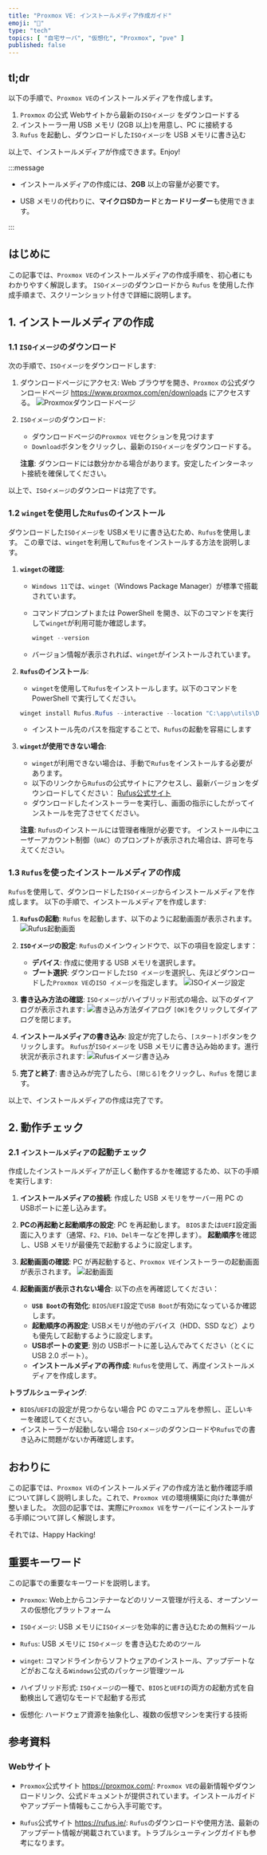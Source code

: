 ```yaml
---
title: "Proxmox VE: インストールメディア作成ガイド"
emoji: "🏪"
type: "tech"
topics: [ "自宅サーバ", "仮想化", "Proxmox", "pve" ]
published: false
---
```


## tl;dr

以下の手順で、`Proxmox VE`のインストールメディアを作成します。

1. `Proxmox` の公式 Webサイトから最新の`ISOイメージ` をダウンロードする
2. インストーラー用 USB メモリ (2GB 以上)を用意し、PC に接続する
3. `Rufus` を起動し、ダウンロードした`ISOイメージ`を USB メモリに書き込む

以上で、インストールメディアが作成できます。Enjoy!

:::message

- インストールメディアの作成には、**2GB** 以上の容量が必要です。

- USB メモリの代わりに、**マイクロSDカード**と**カードリーダー**も使用できます。

:::

## はじめに

この記事では、`Proxmox VE`のインストールメディアの作成手順を、初心者にもわかりやすく解説します。
`ISOイメージ`のダウンロードから `Rufus` を使用した作成手順まで、スクリーンショット付きで詳細に説明します。

## 1. インストールメディアの作成

### 1.1 `ISOイメージ`のダウンロード

次の手順で、`ISOイメージ`をダウンロードします:

1. ダウンロードページにアクセス:
   Web ブラウザを開き、`Proxmox` の公式ダウンロードページ <https://www.proxmox.com/en/downloads> にアクセスする。
   ![`Proxmox`ダウンロードページ](/images/articles/proxmox-setup/ss-proxmox-download.png)

2. `ISOイメージ`のダウンロード:
   - ダウンロードページの`Proxmox VE`セクションを見つけます
   - `Download`ボタンをクリックし、最新の`ISOイメージ`をダウンロードする。

   **注意**:
   ダウンロードには数分かかる場合があります。安定したインターネット接続を確保してください。

以上で、`ISOイメージ`のダウンロードは完了です。

### 1.2 `winget`を使用した`Rufus`のインストール

ダウンロードした`ISOイメージ`を USBメモリに書き込むため、`Rufus`を使用します。
この章では、`winget`を利用して`Rufus`をインストールする方法を説明します。

1. **`winget`の確認**:
   - `Windows 11`では、`winget`（Windows Package Manager）が標準で搭載されています。
   - コマンドプロンプトまたは PowerShell を開き、以下のコマンドを実行して`winget`が利用可能か確認します。

     ```powershell
     winget --version
     ```

   - バージョン情報が表示されれば、`winget`がインストールされています。

2. **`Rufus`のインストール**:
   - `winget`を使用して`Rufus`をインストールします。以下のコマンドを PowerShell で実行してください。

   ```powershell
   winget install Rufus.Rufus --interactive --location "C:\app\utils\DiskUtils\rufus\"
   ```

   - インストール先のパスを指定することで、`Rufus`の起動を容易にします

3. **`winget`が使用できない場合**:
   - `winget`が利用できない場合は、手動で`Rufus`をインストールする必要があります。
   - 以下のリンクから`Rufus`の公式サイトにアクセスし、最新バージョンをダウンロードしてください：
     [Rufus公式サイト](https://rufus.ie/)
   - ダウンロードしたインストーラーを実行し、画面の指示にしたがってインストールを完了させてください。

   **注意**:
   `Rufus`のインストールには管理者権限が必要です。
   インストール中にユーザーアカウント制御（`UAC`）のプロンプトが表示された場合は、許可を与えてください。

### 1.3 `Rufus`を使ったインストールメディアの作成

`Rufus`を使用して、ダウンロードした`ISOイメージ`からインストールメディアを作成します。
以下の手順で、インストールメディアを作成します:

1. **`Rufus`の起動**:
   `Rufus` を起動します、以下のように起動画面が表示されます。
   ![`Rufus`起動画面](/images/articles/proxmox-setup/ss-rufus-start.png)

2. **`ISOイメージ`の設定**:
   `Rufus`のメインウィンドウで、以下の項目を設定します：

   - **デバイス**: 作成に使用する USB メモリを選択します。
   - **ブート選択**: ダウンロードした`ISO イメージ`を選択し、先ほどダウンロードした`Proxmox VE`の`ISO イメージ`を指定します。
   ![`ISOイメージ`設定](/images/articles/proxmox-setup/ss-rufus-isoset.png)

3. **書き込み方法の確認**:
   `ISOイメージ`がハイブリッド形式の場合、以下のダイアログが表示されます:
   ![書き込み方法ダイアログ](/images/articles/proxmox-setup/ss-rufus-dialog1.png)
   `[OK]`をクリックしてダイアログを閉じます。

4. **インストールメディアの書き込み**:
   設定が完了したら、`[スタート]`ボタンをクリックします。
   `Rufus`が`ISOイメージ`を USB メモリに書き込み始めます。進行状況が表示されます:
   ![`Rufus`イメージ書き込み](/images/articles/proxmox-setup/ss-rufus-writing.png)

5. **完了と終了**:
   書き込みが完了したら、`[閉じる]`をクリックし、`Rufus` を閉じます。

以上で、インストールメディアの作成は完了です。

## 2. 動作チェック

### 2.1 `インストールメディア`の起動チェック

作成したインストールメディアが正しく動作するかを確認するため、以下の手順を実行します:

1. **インストールメディアの接続**:
   作成した USB メモリをサーバー用 PC の USBポートに差し込みます。

2. **PCの再起動と起動順序の設定**:
  PC を再起動します。
  `BIOS`または`UEFI`設定画面に入ります（通常、`F2`、`F10`、`Del`キーなどを押します）。
  **起動順序**を確認し、USB メモリが最優先で起動するように設定します。

3. **起動画面の確認**:
   PC が再起動すると、`Proxmox VE`インストーラーの起動画面が表示されます。
   ![起動画面](/images/articles/proxmox-setup/ss-proxmox-installer-boot.png)

4. **起動画面が表示されない場合**:
   以下の点を再確認してください：
   - **`USB Boot`の有効化**:
     `BIOS`/`UEFI`設定で`USB Boot`が有効になっているか確認します。
   - **起動順序の再設定**:
     USBメモリが他のデバイス（HDD、SSD など）よりも優先して起動するように設定します。
   - **USBポートの変更**:
     別の USBポートに差し込んでみてください（とくに USB 2.0 ポート）。
   - **インストールメディアの再作成**:
     `Rufus`を使用して、再度インストールメディアを作成します。

**トラブルシューティング**:

- `BIOS`/`UEFI`の設定が見つからない場合
  PC のマニュアルを参照し、正しいキーを確認してください。
- インストーラーが起動しない場合
  `ISOイメージ`のダウンロードや`Rufus`での書き込みに問題がないか再確認します。

## おわりに

この記事では、`Proxmox VE`のインストールメディアの作成方法と動作確認手順について詳しく説明しました。これで、`Proxmox VE`の環境構築に向けた準備が整いました。
次回の記事では、実際に`Proxmox VE`をサーバーにインストールする手順について詳しく解説します。

それでは、Happy Hacking!

## 重要キーワード

この記事での重要なキーワードを説明します。

- `Proxmox`:
  Web上からコンテナーなどのリソース管理が行える、オープンソースの仮想化プラットフォーム

- `ISOイメージ`:
  USB メモリに`ISOイメージ`を効率的に書き込むための無料ツール

- `Rufus`:
  USB メモリに `ISOイメージ` を書き込むためのツール

- `winget`:
  コマンドラインからソフトウェアのインストール、アップデートなどがおこなえる`Windows`公式のパッケージ管理ツール

- ハイブリッド形式:
  `ISOイメージ`の一種で、`BIOS`と`UEFI`の両方の起動方式を自動検出して適切なモードで起動する形式

- 仮想化:
  ハードウェア資源を抽象化し、複数の仮想マシンを実行する技術

## 参考資料

### Webサイト

- `Proxmox`公式サイト <https://proxmox.com/>:
  `Proxmox VE`の最新情報やダウンロードリンク、公式ドキュメントが提供されています。インストールガイドやアップデート情報もここから入手可能です。

- `Rufus`公式サイト <https://rufus.ie/>:
  `Rufus`のダウンロードや使用方法、最新のアップデート情報が掲載されています。トラブルシューティングガイドも参考になります。
